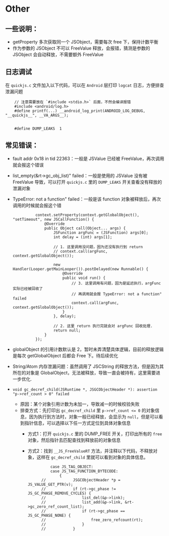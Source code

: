 # Other
## 一些说明：
- getProperty 多次获取同一个 JSObject，需要每次 free 下，保持计数平衡
- 作为参数的 JSObject 不可以 FreeValue 释放，会报错，猜测是参数的 JSObject 会自动释放，不需要额外 FreeValue

## 日志调试
在 `quickjs.c` 文件加入以下代码，可以在 `Android` 层打印 `logcat` 日志，方便排查泄漏问题

        // 注意需要放在 `#include <stdio.h>` 后面，不然会编译报错
        #include <android/log.h>
        #define printf(...) __android_log_print(ANDROID_LOG_DEBUG, "__quickjs__", __VA_ARGS__);
        
        
        #define DUMP_LEAKS  1

## 常见错误：
- fault addr 0x18 in tid 22363：一般是 JSValue 已经被 FreeValue，再次调用就会报这个错误

- list_empty(&rt->gc_obj_list)" failed：一般是使用的 JSValue 没有被 FreeValue 导致，可以打开 `quickjs.c` 里的 `DUMP_LEAKS` 开关查看没有释放的泄漏对象

- TypeError: not a function" failed：一般是该 function 对象被释放后，再次调用的时候就会报这个错

                
                context.setProperty(context.getGlobalObject(), "setTimeout", new JSCallFunction() {
                    @Override
                    public Object call(Object... args) {
                        JSFunction argFunc = (JSFunction) args[0];
                        int delay = (int) args[1];
        
                        // 1. 这里调用没问题，因为还没有执行到 return
                        // context.call(argFunc, context.getGlobalObject());
        
                        new Handler(Looper.getMainLooper()).postDelayed(new Runnable() {
                            @Override
                            public void run() {
                                // 3. 这里调用有问题，因为是延迟执行，argFunc 实际已经被回收了
                                // 再调用就会报 TypeError: not a function" failed
                                context.call(argFunc, context.getGlobalObject());
                            }
                        }, delay);
                        
                        // 2. 这里 return 执行完就会对 argFunc 回收处理.
                        return null;
                    }
                });
                
- globalObject 的引用计数默认是 2，暂时未弄清楚具体逻辑，目前的释放逻辑是每次 getGlobalObject 后都会 Free 下。待后续优化
                
- String/Atom 内存泄漏问题：虽然调用了 JSCString 的释放方法，但是因为其所在的对象是 GlobalObject，无法被释放，导致一直会被持有，这里需要进一步优化.

- `void gc_decref_child(JSRuntime *, JSGCObjectHeader *): assertion "p->ref_count > 0" failed`
    - 原因：某个对象引用计数为未加一，导致减一的时候校验失败
    - 排查方式：先打印出 `gc_decref_child` 里 `p->ref_count <= 0` 的对象信息，因为执行到方法时，对象一般已经释放，会显示为 `null`，但是可以看到指针信息，可以选择以下任一方式定位到具体对象信息
        - 方式1：打开 `quickjs.c` 里的 DUMP_FREE 开关，打印出所有的 `free` 对象，然后指针去匹配查找到释放前的对象信息
        - 方式2：找到 `__JS_FreeValueRT` 方法，并注释以下代码，不释放对象，这样在 `gc_decref_child` 里就可以看到对象的具体信息。              
    

                        case JS_TAG_OBJECT:
                        case JS_TAG_FUNCTION_BYTECODE:
                            {
                    //            JSGCObjectHeader *p = JS_VALUE_GET_PTR(v);
                    //            if (rt->gc_phase != JS_GC_PHASE_REMOVE_CYCLES) {
                    //                list_del(&p->link);
                    //                list_add(&p->link, &rt->gc_zero_ref_count_list);
                    //                if (rt->gc_phase == JS_GC_PHASE_NONE) {
                    //                    free_zero_refcount(rt);
                    //                }
                    //            }